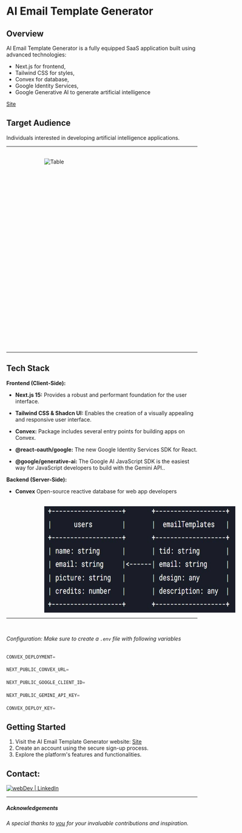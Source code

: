 # AI Email Template Generator

## Overview

AI Email Template Generator is a fully equipped SaaS application built using advanced technologies: 
* Next.js for frontend, 
* Tailwind CSS for styles, 
* Convex for database,
* Google Identity Services,
* Google Generative AI to generate artificial intelligence 



[Site](https://ai-email-template-sxidsvit.vercel.app/)

## Target Audience

Individuals interested in developing artificial intelligence applications.

---

![]()<img src="demo.gif" alt="Table" width="960" height="496" style="display: block; margin-left:100px ;"> 

---


## Tech Stack

**Frontend (Client-Side):**

* **Next.js 15:** Provides a robust and performant foundation for the user interface.

* **Tailwind CSS & Shadcn UI:** Enables the creation of a visually appealing and responsive user interface.

* **Convex:** Package includes several entry points for building apps on Convex.

* **@react-oauth/google:** The new Google Identity Services SDK for React.

* **@google/generative-ai:** The Google AI JavaScript SDK is the easiest way for JavaScript developers to build with the Gemini API..



**Backend (Server-Side):**

* **Convex** Open-source reactive database for web app developers 


![]()<img src="convex.jpg" width="680" height="280" style="display: block; margin-left:100px ;"> 

---
<br />

 *Configuration: Make sure to create a `.env` file with following variables*

```js

CONVEX_DEPLOYMENT=

NEXT_PUBLIC_CONVEX_URL=

NEXT_PUBLIC_GOOGLE_CLIENT_ID=

NEXT_PUBLIC_GEMINI_API_KEY=

CONVEX_DEPLOY_KEY=

```

## Getting Started

1. Visit the AI Email Template Generator website: [Site]( https://ai-email-template-sxidsvit.vercel.app/)
2. Create an account using the secure sign-up process.
3. Explore the platform's features and functionalities.


## Contact:

[<img alt="webDev | LinkedIn" src="https://img.shields.io/badge/linkedin-0077B5.svg?&style=for-the-badge&logo=linkedin&logoColor=white" />][linkedin]

[linkedin]: https://www.linkedin.com/in/sergiy-antonyuk/

---

##### Acknowledgements

*A special thanks to [you](https://www.youtube.com/@tubeguruji) for your invaluable contributions and inspiration.*
